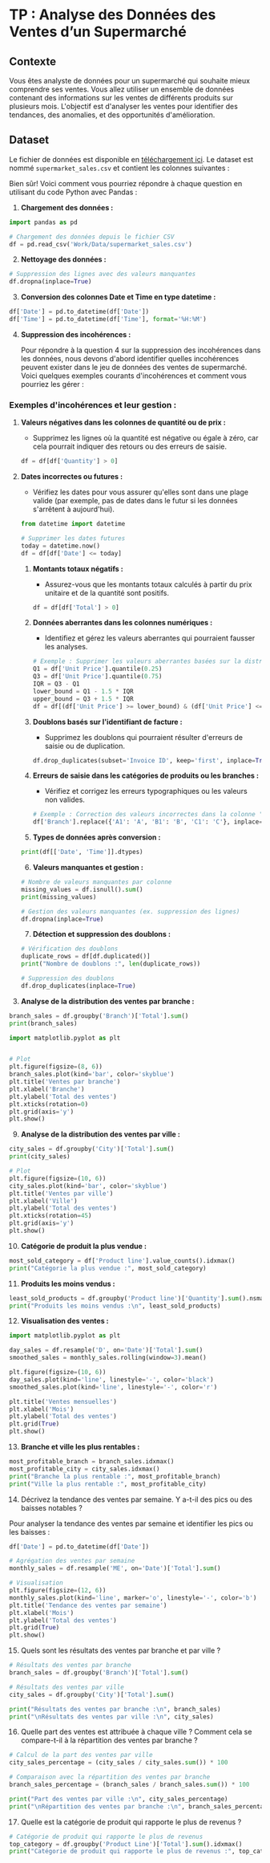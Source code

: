 # TP : Analyse des Données des Ventes d’un Supermarché

## Contexte

Vous êtes analyste de données pour un supermarché qui souhaite mieux comprendre ses ventes. Vous allez utiliser un ensemble de données contenant des informations sur les ventes de différents produits sur plusieurs mois. L'objectif est d'analyser les ventes pour identifier des tendances, des anomalies, et des opportunités d'amélioration.

## Dataset

Le fichier de données est disponible en [téléchargement ici](https://www.kaggle.com/datasets/siddharthm16/supermarket-sales). Le dataset est nommé `supermarket_sales.csv` et contient les colonnes suivantes :

Bien sûr! Voici comment vous pourriez répondre à chaque question en utilisant du code Python avec Pandas :

1. **Chargement des données :**

```python
import pandas as pd

# Chargement des données depuis le fichier CSV
df = pd.read_csv('Work/Data/supermarket_sales.csv')
```

2. **Nettoyage des données :**

```python
# Suppression des lignes avec des valeurs manquantes
df.dropna(inplace=True)
```

3. **Conversion des colonnes Date et Time en type datetime :**

```python
df['Date'] = pd.to_datetime(df['Date'])
df['Time'] = pd.to_datetime(df['Time'], format='%H:%M')
```

4. **Suppression des incohérences :**

   Pour répondre à la question 4 sur la suppression des incohérences dans les données, nous devons d'abord identifier quelles incohérences peuvent exister dans le jeu de données des ventes de supermarché. Voici quelques exemples courants d'incohérences et comment vous pourriez les gérer :

### Exemples d'incohérences et leur gestion :

1. **Valeurs négatives dans les colonnes de quantité ou de prix :**
   - Supprimez les lignes où la quantité est négative ou égale à zéro, car cela pourrait indiquer des retours ou des erreurs de saisie.

   ```python
   df = df[df['Quantity'] > 0]
   ```

2. **Dates incorrectes ou futures :**
   - Vérifiez les dates pour vous assurer qu'elles sont dans une plage valide (par exemple, pas de dates dans le futur si les données s'arrêtent à aujourd'hui).

   ```python
   from datetime import datetime
   
   # Supprimer les dates futures
   today = datetime.now()
   df = df[df['Date'] <= today]
   ```

   1. **Montants totaux négatifs :**
      - Assurez-vous que les montants totaux calculés à partir du prix unitaire et de la quantité sont positifs.

      ```python
      df = df[df['Total'] > 0]
      ```

   2. **Données aberrantes dans les colonnes numériques :**
      - Identifiez et gérez les valeurs aberrantes qui pourraient fausser les analyses.

      ```python
      # Exemple : Supprimer les valeurs aberrantes basées sur la distribution (en utilisant des seuils spécifiques)
      Q1 = df['Unit Price'].quantile(0.25)
      Q3 = df['Unit Price'].quantile(0.75)
      IQR = Q3 - Q1
      lower_bound = Q1 - 1.5 * IQR
      upper_bound = Q3 + 1.5 * IQR
      df = df[(df['Unit Price'] >= lower_bound) & (df['Unit Price'] <= upper_bound)]
      ```

   3. **Doublons basés sur l'identifiant de facture :**
      - Supprimez les doublons qui pourraient résulter d'erreurs de saisie ou de duplication.

      ```python
      df.drop_duplicates(subset='Invoice ID', keep='first', inplace=True)
      ```

   4. **Erreurs de saisie dans les catégories de produits ou les branches :**
      - Vérifiez et corrigez les erreurs typographiques ou les valeurs non valides.

      ```python
      # Exemple : Correction des valeurs incorrectes dans la colonne 'Branch'
      df['Branch'].replace({'A1': 'A', 'B1': 'B', 'C1': 'C'}, inplace=True)
      ```
   5. **Types de données après conversion :**

   ```python
   print(df[['Date', 'Time']].dtypes)
   ```

   6. **Valeurs manquantes et gestion :**

   ```python
   # Nombre de valeurs manquantes par colonne
   missing_values = df.isnull().sum()
   print(missing_values)

   # Gestion des valeurs manquantes (ex. suppression des lignes)
   df.dropna(inplace=True)
   ```

   7. **Détection et suppression des doublons :**

   ```python
   # Vérification des doublons
   duplicate_rows = df[df.duplicated()]
   print("Nombre de doublons :", len(duplicate_rows))

   # Suppression des doublons
   df.drop_duplicates(inplace=True)
   ```

8. **Analyse de la distribution des ventes par branche :**

```python
branch_sales = df.groupby('Branch')['Total'].sum()
print(branch_sales)

import matplotlib.pyplot as plt


# Plot
plt.figure(figsize=(8, 6))
branch_sales.plot(kind='bar', color='skyblue')
plt.title('Ventes par branche')
plt.xlabel('Branche')
plt.ylabel('Total des ventes')
plt.xticks(rotation=0)
plt.grid(axis='y')
plt.show()
```

9. **Analyse de la distribution des ventes par ville :**

```python
city_sales = df.groupby('City')['Total'].sum()
print(city_sales)

# Plot
plt.figure(figsize=(10, 6))
city_sales.plot(kind='bar', color='skyblue')
plt.title('Ventes par ville')
plt.xlabel('Ville')
plt.ylabel('Total des ventes')
plt.xticks(rotation=45)
plt.grid(axis='y')
plt.show()
```

10. **Catégorie de produit la plus vendue :**

```python
most_sold_category = df['Product line'].value_counts().idxmax()
print("Catégorie la plus vendue :", most_sold_category)
```

11. **Produits les moins vendus :**

```python
least_sold_products = df.groupby('Product line')['Quantity'].sum().nsmallest(5)
print("Produits les moins vendus :\n", least_sold_products)
```

12.   **Visualisation des ventes :**

```python
import matplotlib.pyplot as plt

day_sales = df.resample('D', on='Date')['Total'].sum()
smoothed_sales = monthly_sales.rolling(window=3).mean()

plt.figure(figsize=(10, 6))
day_sales.plot(kind='line', linestyle='-', color='black')
smoothed_sales.plot(kind='line', linestyle='-', color='r')

plt.title('Ventes mensuelles')
plt.xlabel('Mois')
plt.ylabel('Total des ventes')
plt.grid(True)
plt.show()
```

13. **Branche et ville les plus rentables :**
   

```python
most_profitable_branch = branch_sales.idxmax()
most_profitable_city = city_sales.idxmax()
print("Branche la plus rentable :", most_profitable_branch)
print("Ville la plus rentable :", most_profitable_city)
```

14.  Décrivez la tendance des ventes par semaine. Y a-t-il des pics ou des baisses notables ?

Pour analyser la tendance des ventes par semaine et identifier les pics ou les baisses :

```python
df['Date'] = pd.to_datetime(df['Date'])

# Agrégation des ventes par semaine
monthly_sales = df.resample('ME', on='Date')['Total'].sum()

# Visualisation
plt.figure(figsize=(12, 6))
monthly_sales.plot(kind='line', marker='o', linestyle='-', color='b')
plt.title('Tendance des ventes par semaine')
plt.xlabel('Mois')
plt.ylabel('Total des ventes')
plt.grid(True)
plt.show()
```

15.  Quels sont les résultats des ventes par branche et par ville ?

```python
# Résultats des ventes par branche
branch_sales = df.groupby('Branch')['Total'].sum()

# Résultats des ventes par ville
city_sales = df.groupby('City')['Total'].sum()

print("Résultats des ventes par branche :\n", branch_sales)
print("\nRésultats des ventes par ville :\n", city_sales)
```

16.  Quelle part des ventes est attribuée à chaque ville ? Comment cela se compare-t-il à la répartition des ventes par branche ?

```python
# Calcul de la part des ventes par ville
city_sales_percentage = (city_sales / city_sales.sum()) * 100

# Comparaison avec la répartition des ventes par branche
branch_sales_percentage = (branch_sales / branch_sales.sum()) * 100

print("Part des ventes par ville :\n", city_sales_percentage)
print("\nRépartition des ventes par branche :\n", branch_sales_percentage)
```

17.  Quelle est la catégorie de produit qui rapporte le plus de revenus ?

```python
# Catégorie de produit qui rapporte le plus de revenus
top_category = df.groupby('Product Line')['Total'].sum().idxmax()
print("Catégorie de produit qui rapporte le plus de revenus :", top_category)
```

